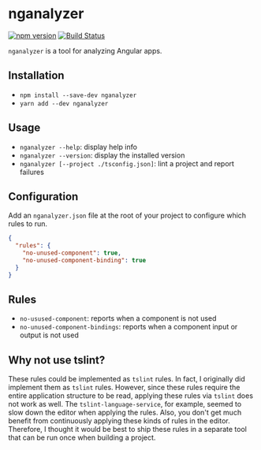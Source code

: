 # nganalyzer
[![npm version](https://badge.fury.io/js/nganalyzer.svg)](https://badge.fury.io/js/nganalyzer)
[![Build Status](https://api.travis-ci.org/kevinphelps/nganalyzer.svg?branch=master)](https://travis-ci.org/kevinphelps/nganalyzer)

`nganalyzer` is a tool for analyzing Angular apps.

## Installation

- `npm install --save-dev nganalyzer`
- `yarn add --dev nganalyzer`

## Usage

- `nganalyzer --help`: display help info
- `nganalyzer --version`: display the installed version
- `nganalyzer [--project ./tsconfig.json]`: lint a project and report failures

## Configuration

Add an `nganalyzer.json` file at the root of your project to configure which rules to run.

```json
{
  "rules": {
    "no-unused-component": true,
    "no-unused-component-binding": true
  }
}
```

## Rules

- `no-usused-component`: reports when a component is not used
- `no-unused-component-bindings`: reports when a component input or output is not used

## Why not use tslint?

These rules could be implemented as `tslint` rules. In fact, I originally did implement them as
`tslint` rules. However, since these rules require the entire application structure to be read,
applying these rules via `tslint` does not work as well. The `tslint-language-service`, for
example, seemed to slow down the editor when applying the rules. Also, you don't get much benefit
from continuously applying these kinds of rules in the editor. Therefore, I thought it would be
best to ship these rules in a separate tool that can be run once when building a project.
